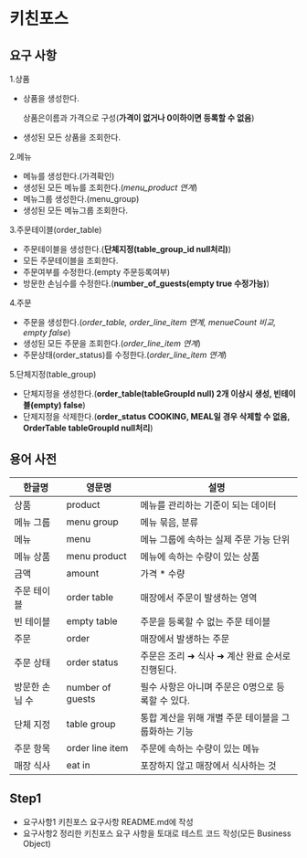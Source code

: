 # 키친포스

## 요구 사항
1.상품
* 상품을 생성한다.

  상품은이름과 가격으로 구성(**가격이 없거나 0이하이면 등록할 수 없음**)  
* 생성된 모든 상품을 조회한다.

2.메뉴
* 메뉴를 생성한다.(가격확인)
* 생성된 모든 메뉴를 조회한다.(*menu_product 연계*)
* 메뉴그룹 생성한다.(menu_group)
* 생성된 모든 메뉴그룹 조회한다.

3.주문테이블(order_table)
* 주문테이블을 생성한다.(**단체지정(table_group_id null처리)**)
* 모든 주문테이블을 조회한다.
* 주문여부를 수정한다.(empty 주문등록여부)
* 방문한 손님수를 수정한다.(**number_of_guests(empty true 수정가능)**)

4.주문
* 주문을 생성한다.(*order_table, order_line_item 연계, menueCount 비교, empty false*)
* 생성된 모든 주문을 조회한다.(*order_line_item 연계*)
* 주문상태(order_status)를 수정한다.(*order_line_item 연계*)

5.단체지정(table_group)
* 단체지정을 생성한다.(**order_table(tableGroupId null) 2개 이상시 생성, 빈테이블(empty) false**)
* 단제지정을 삭제한다.(**order_status COOKING, MEAL일 경우 삭제할 수 없음, OrderTable tableGroupId null처리**)

## 용어 사전

| 한글명 | 영문명 | 설명 |
| --- | --- | --- |
| 상품 | product | 메뉴를 관리하는 기준이 되는 데이터 |
| 메뉴 그룹 | menu group | 메뉴 묶음, 분류 |
| 메뉴 | menu | 메뉴 그룹에 속하는 실제 주문 가능 단위 |
| 메뉴 상품 | menu product | 메뉴에 속하는 수량이 있는 상품 |
| 금액 | amount | 가격 * 수량 |
| 주문 테이블 | order table | 매장에서 주문이 발생하는 영역 |
| 빈 테이블 | empty table | 주문을 등록할 수 없는 주문 테이블 |
| 주문 | order | 매장에서 발생하는 주문 |
| 주문 상태 | order status | 주문은 조리 ➜ 식사 ➜ 계산 완료 순서로 진행된다. |
| 방문한 손님 수 | number of guests | 필수 사항은 아니며 주문은 0명으로 등록할 수 있다. |
| 단체 지정 | table group | 통합 계산을 위해 개별 주문 테이블을 그룹화하는 기능 |
| 주문 항목 | order line item | 주문에 속하는 수량이 있는 메뉴 |
| 매장 식사 | eat in | 포장하지 않고 매장에서 식사하는 것 |

## Step1
* 요구사항1 키친포스 요구사항 README.md에 작성
* 요구사항2 정리한 키친포스 요구 사항을 토대로 테스트 코드 작성(모든 Business Object)
